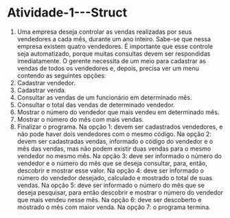 # Atividade-1---Struct

1. Uma empresa deseja controlar as vendas realizadas por seus vendedores a cada mês, durante um ano inteiro.
Sabe-se que nessa empresa existem quatro vendedores.
É importante que esse controle seja automatizado, porque muitas consultas devem ser respondidas
imediatamente. O gerente necessita de um meio para cadastrar as vendas de todos os vendedores e,
depois, precisa ver um menu contendo as seguintes opções:
1. Cadastrar vendedor.
2. Cadastrar venda.
3. Consultar as vendas de um funcionário em determinado mês.
4. Consultar o total das vendas de determinado vendedor.
5. Mostrar o número do vendedor que mais vendeu em determinado mês.
6. Mostrar o número do mês com mais vendas.
7. Finalizar o programa.
Na opção 1: devem ser cadastrados vendedores, e não pode haver dois vendedores com o mesmo código.
Na opção 2: devem ser cadastradas vendas, informado o código do vendedor e o mês das vendas, mas
não podem existir duas vendas para o mesmo vendedor no mesmo mês.
Na opção 3: deve ser informado o número do vendedor e o número do mês que se deseja consultar,
para, então, descobrir e mostrar esse valor.
Na opção 4: deve ser informado o número do vendedor desejado, calculado e mostrado o total de suas
vendas.
Na opção 5: deve ser informado o número do mês que se deseja pesquisar, para então descobrir e mostrar
o número do vendedor que mais vendeu nesse mês.
Na opção 6: deve ser descoberto e mostrado o mês com maior venda.
Na opção 7: o programa termina.
